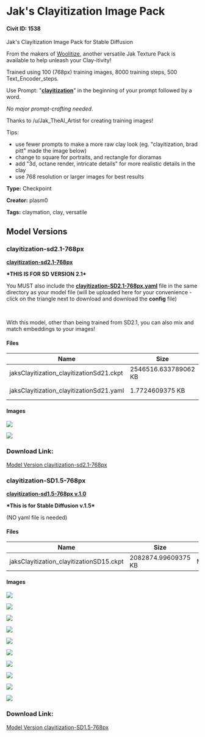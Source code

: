 # Jak's Clayitization Image Pack

#### Civit ID: 1538

<p>Jak's Clayitization Image Pack for Stable Diffusion</p><p>From the makers of <a href="https://civitai.com/models/1089/jaks-woolitize-image-pack" rel="ugc" target="_blank">Woolitize</a>, another versatile Jak Texture Pack is available to help unleash your Clay-itivity!</p><p>Trained using 100 (768px) training images, 8000 training steps, 500 Text_Encoder_steps.</p><p>Use Prompt: "<strong><u>clayitization</u></strong>" in the beginning of your prompt followed by a word. </p><p><em>No major prompt-crafting needed</em>.</p><p>Thanks to /u/Jak_TheAI_Artist for creating training images!</p><p>Tips:</p><ul><li>use fewer prompts to make a more raw clay look (eg. "clayitization, brad pitt" made the image below)</li><li>change to square for portraits, and rectangle for dioramas</li><li>add "3d, octane render, intricate details" for more realistic details in the clay</li><li>use 768 resolution or larger images for best results</li></ul>

**Type:** Checkpoint

**Creator:** plasm0

**Tags:** claymation, clay, versatile

## Model Versions

### clayitization-sd2.1-768px 

<p><strong><u>clayitization-sd2.1-768px </u></strong></p><p><strong>*THIS IS FOR SD VERSION 2.1*</strong></p><p>You MUST also include the <strong><u>clayitization-SD2.1-768px.yaml</u></strong> file in the same directory as your model file (will be uploaded here for your convenience - click on the triangle next to download and download the <strong>config</strong> file)</p><p><br /></p><p>With this model, other than being trained from SD2.1, you can also mix and match embeddings to your images!</p>

#### Files

| Name | Size | Type | Format | Download Url | AutoV1 | AutoV2 | SHA256 | CRC32 | BLAKE3 |
| --- | --- | --- | --- | --- | --- | --- | --- | --- | --- |
| jaksClayitization_clayitizationSd21.ckpt | 2546516.633789062 KB | Model | PickleTensor | https://civitai.com/api/download/models/1644 | A5C134F5 | 0567B083EA | 0567B083EAD2497672F0DC91FA84B25F411865F7332249340087D89AD64A103D | 5F2D0FB5 | 839F239E2109AC0F637A0E15E362599FEF16A7FBCDA7274C8B278F88324E4498 |
| jaksClayitization_clayitizationSd21.yaml | 1.7724609375 KB | Config | Other | https://civitai.com/api/download/models/1644?type=Config&format=Other | - | 72B092AADF | 72B092AADFE146F5D3F395A720C0AA3B2354B2095E3F10DC18F0E9716D286DCB | BEC16895 | E3D04B07DBB3E2A59A06E6BA1CA7DA0BB822E4C67D2CB1179A2117076D47EBBC |

#### Images

<p><img src="https://image.civitai.com/xG1nkqKTMzGDvpLrqFT7WA/49bdc72d-0dae-4a46-21b3-0aa3aef4ec00/width=450/15090.jpeg" /></p>

<p><img src="https://image.civitai.com/xG1nkqKTMzGDvpLrqFT7WA/a5616d6f-e306-4699-f3e4-2212d16c9200/width=450/15089.jpeg" /></p>

### Download Link:

[Model Version clayitization-sd2.1-768px ](https://civitai.com/api/download/models/1644)

### clayitization-SD1.5-768px

<p><strong><u>clayitization-sd1.5-768px v.1.0</u></strong></p><p><strong>*This is for Stable Diffusion v.1.5*</strong></p><p>(NO yaml file is needed)</p>

#### Files

| Name | Size | Type | Format | Download Url | AutoV1 | AutoV2 | SHA256 | CRC32 | BLAKE3 |
| --- | --- | --- | --- | --- | --- | --- | --- | --- | --- |
| jaksClayitization_clayitizationSD15.ckpt | 2082874.99609375 KB | Model | PickleTensor | https://civitai.com/api/download/models/1641 | 007EDAA3 | 47F223838E | 47F223838E7731F170BF3B6B95D33F7B5AD68AC22C08592AB86CB058A61024B8 | 6F3F1B81 | 506D0DD56EEE4E82BF289B3A103EB233D6587978E1D3BA7091DAF133A547D91E |

#### Images

<p><img src="https://image.civitai.com/xG1nkqKTMzGDvpLrqFT7WA/7a778b8a-35b3-43bd-d0cc-53503effc300/width=450/15037.jpeg" /></p>

<p><img src="https://image.civitai.com/xG1nkqKTMzGDvpLrqFT7WA/a0e395aa-fe3b-47c2-e345-c5bffcb6c000/width=450/15081.jpeg" /></p>

<p><img src="https://image.civitai.com/xG1nkqKTMzGDvpLrqFT7WA/56bd9cd6-597e-4ff7-5979-1733a15f8e00/width=450/15043.jpeg" /></p>

<p><img src="https://image.civitai.com/xG1nkqKTMzGDvpLrqFT7WA/0ca04a16-5bb2-4a57-2784-85b80fdd5600/width=450/15044.jpeg" /></p>

<p><img src="https://image.civitai.com/xG1nkqKTMzGDvpLrqFT7WA/26d06237-23aa-45ec-ab25-2ec21f163c00/width=450/15045.jpeg" /></p>

<p><img src="https://image.civitai.com/xG1nkqKTMzGDvpLrqFT7WA/993fb750-5db3-40d0-5b79-fe87273fe000/width=450/15042.jpeg" /></p>

<p><img src="https://image.civitai.com/xG1nkqKTMzGDvpLrqFT7WA/d9749b1a-cccc-43aa-18bb-dbef06814600/width=450/15041.jpeg" /></p>

<p><img src="https://image.civitai.com/xG1nkqKTMzGDvpLrqFT7WA/de38345d-2785-4a7a-733a-eba3fecda600/width=450/15040.jpeg" /></p>

<p><img src="https://image.civitai.com/xG1nkqKTMzGDvpLrqFT7WA/83736310-7e60-4431-27ef-6f4b0b64b600/width=450/15039.jpeg" /></p>

<p><img src="https://image.civitai.com/xG1nkqKTMzGDvpLrqFT7WA/02fac67a-9b56-4a44-dd41-c45d99939300/width=450/15038.jpeg" /></p>

### Download Link:

[Model Version clayitization-SD1.5-768px](https://civitai.com/api/download/models/1641)

